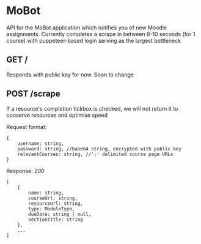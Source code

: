 # MoBot

API for the MoBot application which notifies you of new Moodle assignments. Currently completes a scrape in between 8-10 seconds (for 1 course) with puppeteer-based login serving as the largest bottleneck

## GET /

Responds with public key for now. Soon to change

## POST /scrape

If a resource's completion tickbox is checked, we will not return it to conserve resources and optimise speed

Request format:

```
{
    username: string,
    password: string, //base64 string, encrypted with public key
    relevantCourses: string, //';' delimited course page URLs
}
```

Response:
_200_

```
[
    {
        name: string,
        courseUrl: string,
        resourceUrl: string,
        type: ModuleType,
        dueDate: string | null,
        sectionTitle: string
    },
    ...
]
```
